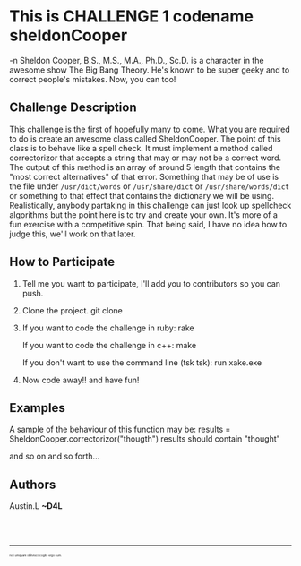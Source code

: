 This is CHALLENGE 1 codename sheldonCooper
==========================================

-n Sheldon Cooper, B.S., M.S., M.A., Ph.D., Sc.D. is a character in the awesome show The Big Bang Theory. He's known to be super geeky and to correct people's mistakes.
Now, you can too!

Challenge Description
---------------------

This challenge is the first of hopefully many to come. What you are required to do is create an awesome class called SheldonCooper. The point of this class is to behave like a spell check. It must implement a method called correctorizor that accepts a string that may or may not be a correct word. The output of this method is an array of around 5 length that contains the "most correct alternatives" of that error.
Something that may be of use is the file under `/usr/dict/words` or `/usr/share/dict` or `/usr/share/words/dict` or something to that effect that contains the dictionary we will be using.
Realistically, anybody partaking in this challenge can just look up spellcheck algorithms but the point here is to try and create your own. It's more of a fun exercise with a competitive spin.
That being said, I have no idea how to judge this, we'll work on that later.

How to Participate
------------------

1.  Tell me you want to participate, I'll add you to contributors so you can push.

2.  Clone the project.
        git clone

3.  If you want to code the challenge in ruby:
        rake

    If you want to code the challenge in c++:
        make

    If you don't want to use the command line (tsk tsk):
        run xake.exe

4.  Now code away!! and have fun!

Examples
--------

A sample of the behaviour of this function may be:
    results = SheldonCooper.correctorizor("thougth")
    results should contain "thought"

and so on and so forth...

Authors
-------

Austin.L **~D4L**

<br />
<br />

---
<span style="font-size:5px">noli umquam oblivisci: cogito ergo sum.</span>
